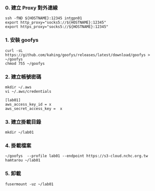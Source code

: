### 0. 建立 Proxy 對外連線

```
ssh -fND ${HOSTNAME}:12345 intgpn01
export http_proxy="socks5://${HOSTNAME}:12345"
export https_proxy="socks5://${HOSTNAME}:12345" 
```

### 1. 安裝 goofys 

```
curl -sL https://github.com/kahing/goofys/releases/latest/download/goofys > ~/goofys
chmod 755 ~/goofys
```

### 2. 建立帳號密碼

```
mkdir ~/.aws
vi ~/.aws/credentials
```

```
[lab01]
aws_access_key_id = x
aws_secret_access_key =  x
```

### 3. 建立掛載目錄

```
mkdir ~/lab01
```

### 4. 掛載檔案
```
~/goofys  --profile lab01 --endpoint https://s3-cloud.nchc.org.tw hamtarou ~/lab01

```

### 5. 卸載
```
fusermount -uz ~/lab01
```
